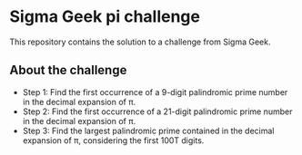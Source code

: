 # Sigma Geek pi challenge

This repository contains the solution to a challenge from Sigma Geek.

## About the challenge

- Step 1: Find the first occurrence of a 9-digit palindromic prime number in the decimal expansion of π.
- Step 2: Find the first occurrence of a 21-digit palindromic prime number in the decimal expansion of π.
- Step 3: Find the largest palindromic prime contained in the decimal expansion of π, considering the first 100T digits.
